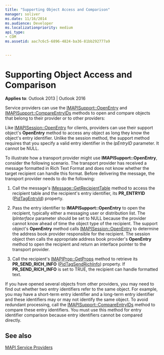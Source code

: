 ```yaml
---
title: "Supporting Object Access and Comparison"
manager: soliver
ms.date: 11/16/2014
ms.audience: Developer
ms.localizationpriority: medium
api_type:
- COM
ms.assetid: aac7c6c5-6896-4824-ba36-81bb292777a9
 
 
---
```


# Supporting Object Access and Comparison

  
  
**Applies to**: Outlook 2013 | Outlook 2016 
  
Service providers can use the [IMAPISupport::OpenEntry](imapisupport-openentry.md) and [IMAPISupport::CompareEntryIDs](imapisupport-compareentryids.md) methods to open and compare objects that belong to their provider or to other providers: 
  
Like [IMAPISession::OpenEntry](imapisession-openentry.md) for clients, providers can use their support object's **OpenEntry** method to access any object as long they know the object's entry identifier. Unlike the session method, the support method requires that you specify a valid entry identifier in the _lpEntryID_ parameter. It cannot be NULL. 
  
To illustrate how a transport provider might use **IMAPISupport::OpenEntry**, consider the following scenario. The transport provider has received a message formatted in Rich Text Format and does not know whether the target recipient can handle this format. Before delivering the message, the transport provider needs to do the following:
  
1. Call the message's [IMessage::GetRecipientTable](imessage-getrecipienttable.md) method to access the recipient table and the recipient's entry identifier, its **PR_ENTRYID** ([PidTagEntryId](pidtagentryid-canonical-property.md)) property.
    
2. Pass the entry identifier to **IMAPISupport::OpenEntry** to open the recipient, typically either a messaging user or distribution list. The  _lpInterface_ parameter should be set to NULL because the provider cannot know ahead of time the object type of the recipient. The support object's **OpenEntry** method calls [IMAPISession::OpenEntry](imapisession-openentry.md) to determine the address book provider responsible for the recipient. The session object then calls the appropriate address book provider's **OpenEntry** method to open the recipient and return an interface pointer to the transport provider. 
    
3. Call the recipient's [IMAPIProp::GetProps](imapiprop-getprops.md) method to retrieve its **PR_SEND_RICH_INFO** ([PidTagSendRichInfo](pidtagsendrichinfo-canonical-property.md)) property. If **PR_SEND_RICH_INFO** is set to TRUE, the recipient can handle formatted text. 
    
If you have opened several objects from other providers, you may need to find out whether two entry identifiers refer to the same object. For example, you may have a short-term entry identifier and a long-term entry identifier and these identifiers may or may not identify the same object. To avoid redundant processing, call the [IMAPISupport::CompareEntryIDs](imapisupport-compareentryids.md) method to compare these entry identifiers. You must use this method for entry identifier comparison because entry identifiers cannot be compared directly. 
  
## See also



[MAPI Service Providers](mapi-service-providers.md)


